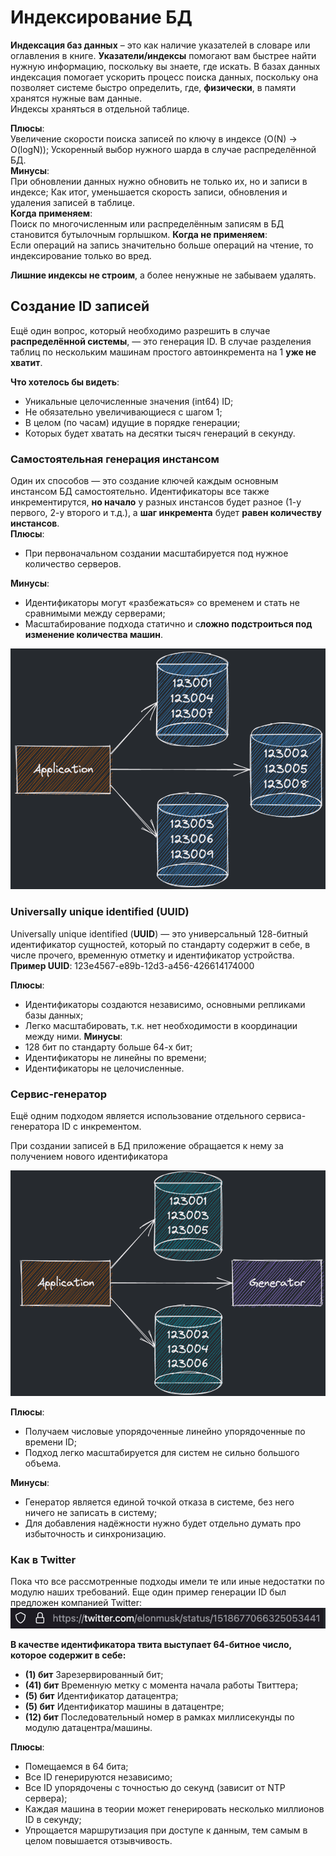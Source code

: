 # Индексирование БД
**Индексация баз данных** – это как наличие указателей в словаре или оглавления в книге. **Указатели/индексы** помогают вам быстрее найти нужную информацию, поскольку вы знаете, где искать. В базах данных индексация помогает ускорить процесс поиска данных, поскольку она позволяет системе быстро определить, где, **физически**, в памяти хранятся нужные вам данные.  
Индексы храняться в отдельной таблице.

**Плюсы**:  
Увеличение скорости поиска записей по ключу в индексе (O(N) -> O(logN));
Ускоренный выбор нужного шарда в случае распределённой БД.  
**Минусы**:  
При обновлении данных нужно обновить не только их, но и записи в индексе; Как итог, уменьшается скорость записи, обновления и удаления записей в таблице.  
**Когда применяем**:  
Поиск по многочисленным или распределённым записям в БД становится бутылочным горлышком.
**Когда не применяем**:  
Если операций на запись значительно больше операций на чтение, то индексирование только во вред.

**Лишние индексы не строим**, а более ненужные не забываем удалять.

## Создание ID записей
Ещё один вопрос, который необходимо разрешить в случае **распределённой системы**, — это генерация ID. В случае разделения таблиц по нескольким машинам простого автоинкремента на 1 **уже не хватит**.

**Что хотелось бы видеть**:
- Уникальные целочисленные значения (int64) ID;
- Не обязательно увеличивающиеся с шагом 1;
- В целом (по часам) идущие в порядке генерации;
- Которых будет хватать на десятки тысяч генераций в секунду.
  
### **Самостоятельная генерация инстансом**
Один их способов — это создание ключей каждым основным инстансом БД самостоятельно. Идентификаторы все также инкрементирутся, **но начало** у разных инстансов будет разное (1-у первого, 2-у второго и т.д.), а **шаг инкремента** будет **равен количеству инстансов**.  
**Плюсы**:
- При первоначальном создании масштабируется под нужное количество серверов.  
  
**Минусы**:  
- Идентификаторы могут «разбежаться» со временем и стать не сравнимыми между серверами;
- Масштабирование подхода статично и с**ложно подстроиться под изменение количества машин**.
  
![](../picture/identificator.png)

### **Universally unique identified (UUID)**

Universally unique identified (**UUID**) — это универсальный 128-битный идентификатор сущностей, который по стандарту содержит в себе, в числе прочего, временную отметку и идентификатор устройства.
**Пример UUID**: 123e4567-e89b-12d3-a456-426614174000

**Плюсы**:

- Идентификаторы создаются независимо, основными репликами базы данных;
- Легко масштабировать, т.к. нет необходимости в координации между ними.
**Минусы**:
- 128 бит по стандарту больше 64-х бит;
- Идентификаторы не линейны по времени;
- Идентификаторы не целочисленные.

### Сервис-генератор
Ещё одним подходом является использование отдельного сервиса-генератора ID с инкрементом.

При создании записей в БД приложение обращается к нему за получением нового идентификатора

![](../picture/identificator_1.png)

**Плюсы**:
- Получаем числовые упорядоченные линейно упорядоченные по времени ID;
- Подход легко масштабируется для систем не сильно большого объема.

**Минусы**:
- Генератор является единой точкой отказа в системе, без него ничего не записать в систему;
- Для добавления надёжности нужно будет отдельно думать про избыточность и синхронизацию.

### Как в Twitter
Пока что все рассмотренные подходы имели те или иные недостатки по модулю наших требований. Еще один пример генерации ID был предложен компанией Twitter:
![](../picture/identificator_twitter.png)

**В качестве идентификатора твита выступает 64-битное число, которое содержит в себе:**

- **(1) бит** Зарезервированный бит;
- **(41) бит** Временную метку с момента начала работы Твиттера;
- **(5) бит** Идентификатор датацентра;
- **(5) бит** Идентификатор машины в датацентре;
- **(12) бит** Последовательный номер в рамках миллисекунды по модулю датацентра/машины.

**Плюсы**:
- Помещаемся в 64 бита;
- Все ID генерируются независимо;
- Все ID упорядочены с точностью до секунд (зависит от NTP сервера);
- Каждая машина в теории может генерировать несколько миллионов ID в секунду;
- Упрощается маршрутизация при доступе к данным, тем самым в целом повышается отзывчивость.